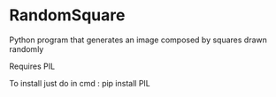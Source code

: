 # RandomSquare
Python program that generates an image composed by squares drawn randomly

Requires PIL 

To install just do in cmd : pip install PIL
